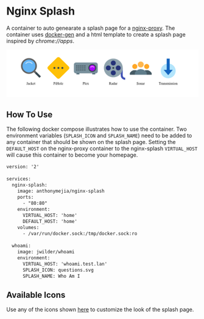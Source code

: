 # Nginx Splash

A container to auto genearate a splash page for a [nginx-proxy](https://github.com/nginx-proxy/nginx-proxy). The container uses [docker-gen](https://github.com/jwilder/docker-gen) and a html template to create a splash page inspired by *chrome://apps*. 

![screenshot](https://github.com/anthonymejia/nginx-splash/blob/master/screenshot.png "screenshot")

## How To Use

The following docker compose illustrates how to use the container. Two environment variables (```SPLASH_ICON``` and ```SPLASH_NAME```) need to be added to any container that should be shown on the splash page. Setting the ```DEFAULT_HOST``` on the nginx-proxy container to the nginx-splash ```VIRTUAL_HOST``` will cause this container to become your homepage.
```
version: '2'

services:
  nginx-splash:
    image: anthonymejia/nginx-splash
    ports:
      - "80:80"
    environment:
      VIRTUAL_HOST: 'home'
      DEFAULT_HOST: 'home'
    volumes:
      - /var/run/docker.sock:/tmp/docker.sock:ro

  whoami:
    image: jwilder/whoami
    environment:
      VIRTUAL_HOST: 'whoami.test.lan'
      SPLASH_ICON: questions.svg
      SPLASH_NAME: Who Am I
```

## Available Icons

Use any of the icons shown [here](https://icons8.github.io/flat-color-icons/) to customize the look of the splash page.
